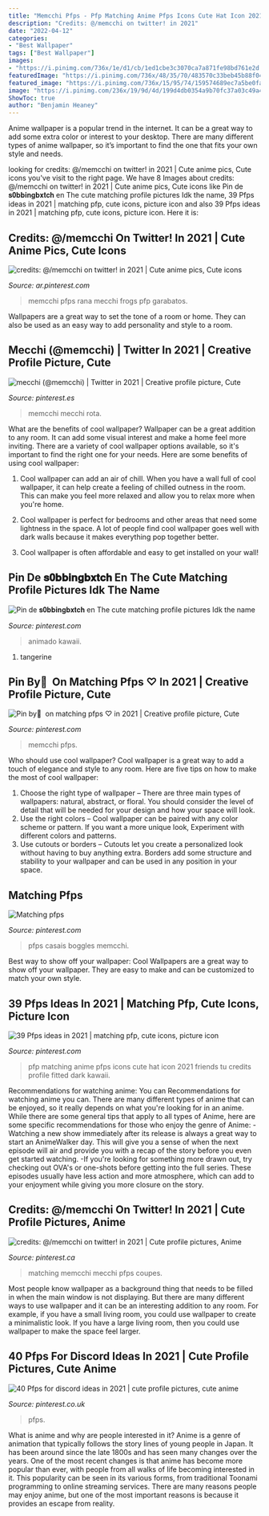 ```yaml
---
title: "Memcchi Pfps - Pfp Matching Anime Pfps Icons Cute Hat Icon 2021 Friends Tu Credits Profile Fitted Dark Kawaii"
description: "Credits: @/memcchi on twitter! in 2021"
date: "2022-04-12"
categories:
- "Best Wallpaper"
tags: ["Best Wallpaper"]
images:
- "https://i.pinimg.com/736x/1e/d1/cb/1ed1cbe3c3070ca7a871fe98bd761e2d.jpg"
featuredImage: "https://i.pinimg.com/736x/48/35/70/483570c33beb45b88f041b57865b9983.jpg"
featured_image: "https://i.pinimg.com/736x/15/95/74/159574689ec7a5be0fa089d4f509289d.jpg"
image: "https://i.pinimg.com/236x/19/9d/4d/199d4db0354a9b70fc37a03c49a47a03.jpg"
ShowToc: true
author: "Benjamin Heaney"
---
```



Anime wallpaper is a popular trend in the internet. It can be a great way to add some extra color or interest to your desktop. There are many different types of anime wallpaper, so it’s important to find the one that fits your own style and needs.

	

		
looking for credits: @/memcchi on twitter! in 2021 | Cute anime pics, Cute icons you've visit to the right page. We have 8 Images about credits: @/memcchi on twitter! in 2021 | Cute anime pics, Cute icons like Pin de 𝐬𝟎𝐛𝐛𝐢𝐧𝐠𝐛𝐱𝐭𝐜𝐡 en The cute matching profile pictures Idk the name, 39 Pfps ideas in 2021 | matching pfp, cute icons, picture icon and also 39 Pfps ideas in 2021 | matching pfp, cute icons, picture icon. Here it is:
		
    
## Credits: @/memcchi On Twitter! In 2021 | Cute Anime Pics, Cute Icons

<img loading=lazy src="https://i.pinimg.com/736x/33/99/2d/33992dc24cf4ffbd1ce4d25645bca92c.jpg" onerror="this.onerror=null;this.src='https://tse1.mm.bing.net/th?id=OIP.xIQ_VCYNm52bJOveUFZRgwHaHa&amp;pid=15.1';" alt="credits: @/memcchi on twitter! in 2021 | Cute anime pics, Cute icons">

_Source: ar.pinterest.com_

>memcchi pfps rana mecchi frogs pfp garabatos. 

	

Wallpapers are a great way to set the tone of a room or home. They can also be used as an easy way to add personality and style to a room.

    
## Mecchi (@memcchi) | Twitter In 2021 | Creative Profile Picture, Cute

<img loading=lazy src="https://i.pinimg.com/736x/15/95/74/159574689ec7a5be0fa089d4f509289d.jpg" onerror="this.onerror=null;this.src='https://tse2.mm.bing.net/th?id=OIP.bkK5wxT2FGLbbW_O3b09iQHaHa&amp;pid=15.1';" alt="mecchi (@memcchi) | Twitter in 2021 | Creative profile picture, Cute">

_Source: pinterest.es_

>memcchi mecchi rota. 

	

What are the benefits of cool wallpaper?
Wallpaper can be a great addition to any room. It can add some visual interest and make a home feel more inviting. There are a variety of cool wallpaper options available, so it's important to find the right one for your needs. Here are some benefits of using cool wallpaper: 
1. Cool wallpaper can add an air of chill. When you have a wall full of cool wallpaper, it can help create a feeling of chilled outness in the room. This can make you feel more relaxed and allow you to relax more when you're home. 

2. Cool wallpaper is perfect for bedrooms and other areas that need some lightness in the space. A lot of people find cool wallpaper goes well with dark walls because it makes everything pop together better. 

3. Cool wallpaper is often affordable and easy to get installed on your wall!

    
## Pin De 𝐬𝟎𝐛𝐛𝐢𝐧𝐠𝐛𝐱𝐭𝐜𝐡 En The Cute Matching Profile Pictures Idk The Name

<img loading=lazy src="https://i.pinimg.com/736x/48/35/70/483570c33beb45b88f041b57865b9983.jpg" onerror="this.onerror=null;this.src='https://tse2.mm.bing.net/th?id=OIP.f8-P0e3FOFbXlAbWXCXW3gHaHa&amp;pid=15.1';" alt="Pin de 𝐬𝟎𝐛𝐛𝐢𝐧𝐠𝐛𝐱𝐭𝐜𝐡 en The cute matching profile pictures Idk the name">

_Source: pinterest.com_

>animado kawaii. 

	

1. tangerine 

    
## Pin By ً On Matching Pfps ♡︎ In 2021 | Creative Profile Picture, Cute

<img loading=lazy src="https://i.pinimg.com/736x/1e/d1/cb/1ed1cbe3c3070ca7a871fe98bd761e2d.jpg" onerror="this.onerror=null;this.src='https://tse3.mm.bing.net/th?id=OIP.T2_vDZdSPfmE-tVBSFuotAHaHa&amp;pid=15.1';" alt="Pin by ً on matching pfps ♡︎ in 2021 | Creative profile picture, Cute">

_Source: pinterest.com_

>memcchi pfps. 

	

Who should use cool wallpaper?
Cool wallpaper is a great way to add a touch of elegance and style to any room. Here are five tips on how to make the most of cool wallpaper: 
1) Choose the right type of wallpaper – There are three main types of wallpapers: natural, abstract, or floral. You should consider the level of detail that will be needed for your design and how your space will look. 
2) Use the right colors – Cool wallpaper can be paired with any color scheme or pattern. If you want a more unique look, Experiment with different colors and patterns. 
3) Use cutouts or borders – Cutouts let you create a personalized look without having to buy anything extra. Borders add some structure and stability to your wallpaper and can be used in any position in your space.

    
## Matching Pfps

<img loading=lazy src="https://i.pinimg.com/236x/19/9d/4d/199d4db0354a9b70fc37a03c49a47a03.jpg" onerror="this.onerror=null;this.src='https://tse3.mm.bing.net/th?id=OIP.JpLdm7I4hJn8j8YzDVYRcgAAAA&amp;pid=15.1';" alt="Matching pfps">

_Source: pinterest.com_

>pfps casais boggles memcchi. 

	

Best way to show off your wallpaper:
Cool Wallpapers are a great way to show off your wallpaper. They are easy to make and can be customized to match your own style.

    
## 39 Pfps Ideas In 2021 | Matching Pfp, Cute Icons, Picture Icon

<img loading=lazy src="https://i.pinimg.com/236x/e9/af/ce/e9afce95c7ebb618630ce242746ef761.jpg" onerror="this.onerror=null;this.src='https://tse3.mm.bing.net/th?id=OIP.4EYza_F0PqRqxmgL2SzeXQAAAA&amp;pid=15.1';" alt="39 Pfps ideas in 2021 | matching pfp, cute icons, picture icon">

_Source: pinterest.com_

>pfp matching anime pfps icons cute hat icon 2021 friends tu credits profile fitted dark kawaii. 

	

Recommendations for watching anime: You can
Recommendations for watching anime you can. There are many different types of anime that can be enjoyed, so it really depends on what you're looking for in an anime. While there are some general tips that apply to all types of Anime, here are some specific recommendations for those who enjoy the genre of Anime: 
-Watching a new show immediately after its release is always a great way to start an AnimeWalker day. This will give you a sense of when the next episode will air and provide you with a recap of the story before you even get started watching. 
-If you're looking for something more drawn out, try checking out OVA's or one-shots before getting into the full series. These episodes usually have less action and more atmosphere, which can add to your enjoyment while giving you more closure on the story.

    
## Credits: @/memcchi On Twitter! In 2021 | Cute Profile Pictures, Anime

<img loading=lazy src="https://i.pinimg.com/736x/c2/de/c0/c2dec0704e670b6ae29547fb9775373f.jpg" onerror="this.onerror=null;this.src='https://tse3.mm.bing.net/th?id=OIP.BOVbkZ9M8tkHyRI2FghypgAAAA&amp;pid=15.1';" alt="credits: @/memcchi on twitter! in 2021 | Cute profile pictures, Anime">

_Source: pinterest.ca_

>matching memcchi mecchi pfps coupes. 

	

Most people know wallpaper as a background thing that needs to be filled in when the main window is not displaying. But there are many different ways to use wallpaper and it can be an interesting addition to any room. For example, if you have a small living room, you could use wallpaper to create a minimalistic look. If you have a large living room, then you could use wallpaper to make the space feel larger.

    
## 40 Pfps For Discord Ideas In 2021 | Cute Profile Pictures, Cute Anime

<img loading=lazy src="https://i.pinimg.com/236x/98/09/5d/98095d196d33922d57193b82a9e4439e.jpg" onerror="this.onerror=null;this.src='https://tse4.mm.bing.net/th?id=OIP.uoBIXzGEBoqm-hW2J-Y6BAAAAA&amp;pid=15.1';" alt="40 Pfps for discord ideas in 2021 | cute profile pictures, cute anime">

_Source: pinterest.co.uk_

>pfps. 

	

What is anime and why are people interested in it?
Anime is a genre of animation that typically follows the story lines of young people in Japan. It has been around since the late 1800s and has seen many changes over the years. One of the most recent changes is that anime has become more popular than ever, with people from all walks of life becoming interested in it. This popularity can be seen in its various forms, from traditional Toonami programming to online streaming services. There are many reasons people may enjoy anime, but one of the most important reasons is because it provides an escape from reality.

